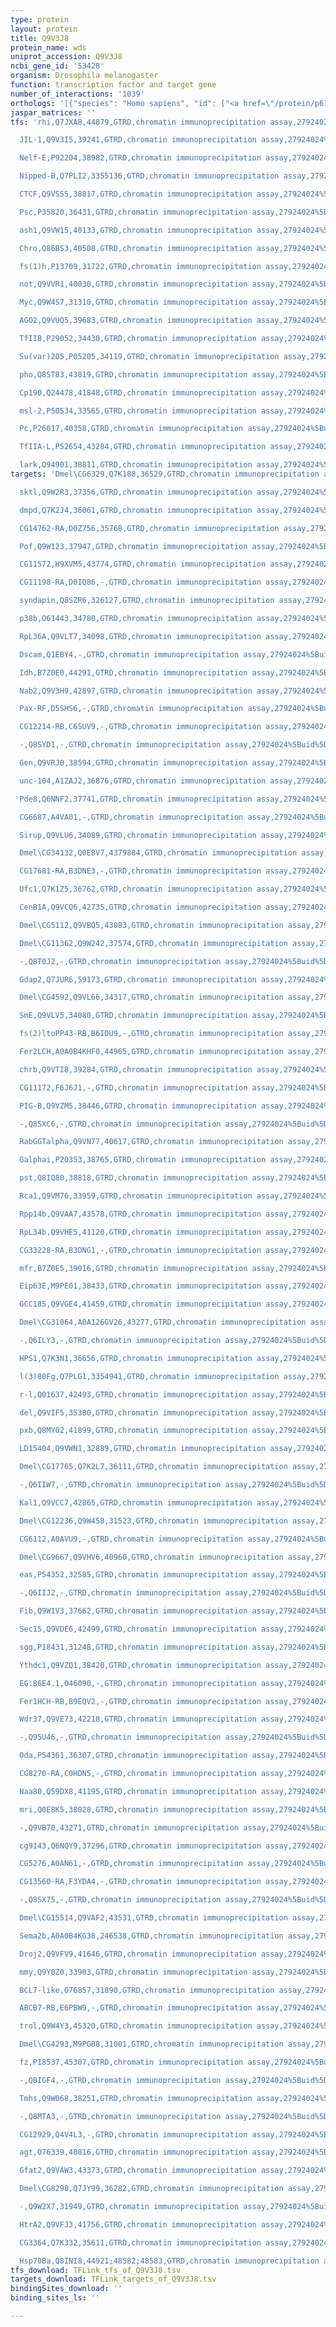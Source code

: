 ```yaml
---
type: protein
layout: protein
title: Q9V3J8
protein_name: wds
uniprot_accession: Q9V3J8
ncbi_gene_id: '53428'
organism: Drosophila melanogaster
function: transcription factor and target gene
number_of_interactions: '1039'
orthologs: '[{"species": "Homo sapiens", "id": ["<a href=\"/protein/p61964\">P61964</a>"]}, {"species": "Danio rerio", "id": ["<a href=\"/protein/q7ztx2\">Q7ZTX2</a>"]}, {"species": "Mus musculus", "id": ["<a href=\"/protein/p61965\">P61965</a>"]}, {"species": "Rattus norvegicus", "id": ["Q498M4"]}, {"species": "Caenorhabditis elegans", "id": ["<a href=\"/protein/q17963\">Q17963</a>"]}, {"species": "Saccharomyces cerevisiae", "id": ["<a href=\"/protein/p38123\">P38123</a>"]}]'
jaspar_matrices: ''
tfs: 'rhi,Q7JXA8,44879,GTRD,chromatin immunoprecipitation assay,27924024%5Buid%5D,No

  JIL-1,Q9V3I5,39241,GTRD,chromatin immunoprecipitation assay,27924024%5Buid%5D,No

  Nelf-E,P92204,38982,GTRD,chromatin immunoprecipitation assay,27924024%5Buid%5D,No

  Nipped-B,Q7PLI2,3355136,GTRD,chromatin immunoprecipitation assay,27924024%5Buid%5D,No

  CTCF,Q9VS55,38817,GTRD,chromatin immunoprecipitation assay,27924024%5Buid%5D,No

  Psc,P35820,36431,GTRD,chromatin immunoprecipitation assay,27924024%5Buid%5D,No

  ash1,Q9VW15,40133,GTRD,chromatin immunoprecipitation assay,27924024%5Buid%5D,No

  Chro,Q86BS3,40508,GTRD,chromatin immunoprecipitation assay,27924024%5Buid%5D,No

  fs(1)h,P13709,31722,GTRD,chromatin immunoprecipitation assay,27924024%5Buid%5D,No

  not,Q9VVR1,40030,GTRD,chromatin immunoprecipitation assay,27924024%5Buid%5D,No

  Myc,Q9W4S7,31310,GTRD,chromatin immunoprecipitation assay,27924024%5Buid%5D,No

  AGO2,Q9VUQ5,39683,GTRD,chromatin immunoprecipitation assay,27924024%5Buid%5D,No

  TfIIB,P29052,34430,GTRD,chromatin immunoprecipitation assay,27924024%5Buid%5D,No

  Su(var)205,P05205,34119,GTRD,chromatin immunoprecipitation assay,27924024%5Buid%5D,No

  pho,Q8ST83,43819,GTRD,chromatin immunoprecipitation assay,27924024%5Buid%5D,No

  Cp190,Q24478,41848,GTRD,chromatin immunoprecipitation assay,27924024%5Buid%5D,No

  msl-2,P50534,33565,GTRD,chromatin immunoprecipitation assay,27924024%5Buid%5D,No

  Pc,P26017,40358,GTRD,chromatin immunoprecipitation assay,27924024%5Buid%5D,No

  TfIIA-L,P52654,43284,GTRD,chromatin immunoprecipitation assay,27924024%5Buid%5D,No

  lark,Q94901,38811,GTRD,chromatin immunoprecipitation assay,27924024%5Buid%5D,No'
targets: 'Dmel\CG6329,Q7K188,36529,GTRD,chromatin immunoprecipitation assay,27924024%5Buid%5D,No

  sktl,Q9W2R3,37356,GTRD,chromatin immunoprecipitation assay,27924024%5Buid%5D,No

  dmpd,Q7K2J4,36061,GTRD,chromatin immunoprecipitation assay,27924024%5Buid%5D,No

  CG14762-RA,D0Z756,35768,GTRD,chromatin immunoprecipitation assay,27924024%5Buid%5D,No

  Pof,Q9W123,37947,GTRD,chromatin immunoprecipitation assay,27924024%5Buid%5D,No

  CG11572,H9XVM5,43774,GTRD,chromatin immunoprecipitation assay,27924024%5Buid%5D,No

  CG11198-RA,D0IQ86,-,GTRD,chromatin immunoprecipitation assay,27924024%5Buid%5D,No

  syndapin,Q8SZR6,326127,GTRD,chromatin immunoprecipitation assay,27924024%5Buid%5D,No

  p38b,O61443,34780,GTRD,chromatin immunoprecipitation assay,27924024%5Buid%5D,No

  RpL36A,Q9VLT7,34098,GTRD,chromatin immunoprecipitation assay,27924024%5Buid%5D,No

  Dscam,Q1EBY4,-,GTRD,chromatin immunoprecipitation assay,27924024%5Buid%5D,No

  Idh,B7Z0E0,44291,GTRD,chromatin immunoprecipitation assay,27924024%5Buid%5D,No

  Nab2,Q9V3H9,42897,GTRD,chromatin immunoprecipitation assay,27924024%5Buid%5D,No

  Pax-RF,D5SHS6,-,GTRD,chromatin immunoprecipitation assay,27924024%5Buid%5D,No

  CG12214-RB,C6SUV9,-,GTRD,chromatin immunoprecipitation assay,27924024%5Buid%5D,No

  -,Q8SYD1,-,GTRD,chromatin immunoprecipitation assay,27924024%5Buid%5D,No

  Gen,Q9VRJ0,38594,GTRD,chromatin immunoprecipitation assay,27924024%5Buid%5D,No

  unc-104,A1ZAJ2,36876,GTRD,chromatin immunoprecipitation assay,27924024%5Buid%5D,No

  Pde8,Q6NNF2,37741,GTRD,chromatin immunoprecipitation assay,27924024%5Buid%5D,No

  CG6687,A4VA01,-,GTRD,chromatin immunoprecipitation assay,27924024%5Buid%5D,No

  Sirup,Q9VLU6,34089,GTRD,chromatin immunoprecipitation assay,27924024%5Buid%5D,No

  Dmel\CG34132,Q0E8V7,4379884,GTRD,chromatin immunoprecipitation assay,27924024%5Buid%5D,No

  CG17681-RA,B3DNE3,-,GTRD,chromatin immunoprecipitation assay,27924024%5Buid%5D,No

  Ufc1,Q7K1Z5,36762,GTRD,chromatin immunoprecipitation assay,27924024%5Buid%5D,No

  CenB1A,Q9VCQ6,42735,GTRD,chromatin immunoprecipitation assay,27924024%5Buid%5D,No

  Dmel\CG5112,Q9VBQ5,43083,GTRD,chromatin immunoprecipitation assay,27924024%5Buid%5D,No

  Dmel\CG11362,Q9W242,37574,GTRD,chromatin immunoprecipitation assay,27924024%5Buid%5D,No

  -,Q8T0J2,-,GTRD,chromatin immunoprecipitation assay,27924024%5Buid%5D,No

  Gdap2,Q7JUR6,59173,GTRD,chromatin immunoprecipitation assay,27924024%5Buid%5D,No

  Dmel\CG4592,Q9VL66,34317,GTRD,chromatin immunoprecipitation assay,27924024%5Buid%5D,No

  SmE,Q9VLV5,34080,GTRD,chromatin immunoprecipitation assay,27924024%5Buid%5D,No

  fs(2)ltoPP43-RB,B6IDU9,-,GTRD,chromatin immunoprecipitation assay,27924024%5Buid%5D,No

  Fer2LCH,A0A0B4KHF0,44965,GTRD,chromatin immunoprecipitation assay,27924024%5Buid%5D,No

  chrb,Q9VTI8,39284,GTRD,chromatin immunoprecipitation assay,27924024%5Buid%5D,No

  CG11172,F6J6J1,-,GTRD,chromatin immunoprecipitation assay,27924024%5Buid%5D,No

  PIG-B,Q9VZM5,38446,GTRD,chromatin immunoprecipitation assay,27924024%5Buid%5D,No

  -,Q8SXC6,-,GTRD,chromatin immunoprecipitation assay,27924024%5Buid%5D,No

  RabGGTalpha,Q9VN77,40617,GTRD,chromatin immunoprecipitation assay,27924024%5Buid%5D,No

  Galphai,P20353,38765,GTRD,chromatin immunoprecipitation assay,27924024%5Buid%5D,No

  pst,Q8IQ80,38818,GTRD,chromatin immunoprecipitation assay,27924024%5Buid%5D,No

  Rca1,Q9VM76,33959,GTRD,chromatin immunoprecipitation assay,27924024%5Buid%5D,No

  Rpp14b,Q9VAA7,43578,GTRD,chromatin immunoprecipitation assay,27924024%5Buid%5D,No

  RpL34b,Q9VHE5,41120,GTRD,chromatin immunoprecipitation assay,27924024%5Buid%5D,No

  CG33228-RA,B3DNG1,-,GTRD,chromatin immunoprecipitation assay,27924024%5Buid%5D,No

  mfr,B7Z0E5,39016,GTRD,chromatin immunoprecipitation assay,27924024%5Buid%5D,No

  Eip63E,M9PE01,38433,GTRD,chromatin immunoprecipitation assay,27924024%5Buid%5D,No

  GCC185,Q9VGE4,41459,GTRD,chromatin immunoprecipitation assay,27924024%5Buid%5D,No

  Dmel\CG31064,A0A126GV26,43277,GTRD,chromatin immunoprecipitation assay,27924024%5Buid%5D,No

  -,Q6ILY3,-,GTRD,chromatin immunoprecipitation assay,27924024%5Buid%5D,No

  HPS1,Q7K3N1,36656,GTRD,chromatin immunoprecipitation assay,27924024%5Buid%5D,No

  l(3)80Fg,Q7PLG1,3354941,GTRD,chromatin immunoprecipitation assay,27924024%5Buid%5D,No

  r-l,Q01637,42493,GTRD,chromatin immunoprecipitation assay,27924024%5Buid%5D,No

  del,Q9VIF5,35380,GTRD,chromatin immunoprecipitation assay,27924024%5Buid%5D,No

  pxb,Q8MY02,41899,GTRD,chromatin immunoprecipitation assay,27924024%5Buid%5D,No

  LD15404,Q9VWN1,32889,GTRD,chromatin immunoprecipitation assay,27924024%5Buid%5D,No

  Dmel\CG17765,Q7K2L7,36111,GTRD,chromatin immunoprecipitation assay,27924024%5Buid%5D,No

  -,Q6IIW7,-,GTRD,chromatin immunoprecipitation assay,27924024%5Buid%5D,No

  Kal1,Q9VCC7,42865,GTRD,chromatin immunoprecipitation assay,27924024%5Buid%5D,No

  Dmel\CG12236,Q9W458,31523,GTRD,chromatin immunoprecipitation assay,27924024%5Buid%5D,No

  CG6112,A0AVU9,-,GTRD,chromatin immunoprecipitation assay,27924024%5Buid%5D,No

  Dmel\CG9667,Q9VHV6,40960,GTRD,chromatin immunoprecipitation assay,27924024%5Buid%5D,No

  eas,P54352,32585,GTRD,chromatin immunoprecipitation assay,27924024%5Buid%5D,No

  -,Q6IIJ2,-,GTRD,chromatin immunoprecipitation assay,27924024%5Buid%5D,No

  Fib,Q9W1V3,37662,GTRD,chromatin immunoprecipitation assay,27924024%5Buid%5D,No

  Sec15,Q9VDE6,42499,GTRD,chromatin immunoprecipitation assay,27924024%5Buid%5D,No

  sgg,P18431,31248,GTRD,chromatin immunoprecipitation assay,27924024%5Buid%5D,No

  Ythdc1,Q9VZQ1,38420,GTRD,chromatin immunoprecipitation assay,27924024%5Buid%5D,No

  EG:86E4.1,O46090,-,GTRD,chromatin immunoprecipitation assay,27924024%5Buid%5D,No

  Fer1HCH-RB,B9EQV2,-,GTRD,chromatin immunoprecipitation assay,27924024%5Buid%5D,No

  Wdr37,Q9VE73,42218,GTRD,chromatin immunoprecipitation assay,27924024%5Buid%5D,No

  -,Q95U46,-,GTRD,chromatin immunoprecipitation assay,27924024%5Buid%5D,No

  Oda,P54361,36307,GTRD,chromatin immunoprecipitation assay,27924024%5Buid%5D,No

  CG8270-RA,C0HDN5,-,GTRD,chromatin immunoprecipitation assay,27924024%5Buid%5D,No

  Naa80,Q59DX8,41195,GTRD,chromatin immunoprecipitation assay,27924024%5Buid%5D,No

  mri,Q0E8K5,38028,GTRD,chromatin immunoprecipitation assay,27924024%5Buid%5D,No

  -,Q9VB70,43271,GTRD,chromatin immunoprecipitation assay,27924024%5Buid%5D,No

  cg9143,Q6NQY9,37296,GTRD,chromatin immunoprecipitation assay,27924024%5Buid%5D,No

  CG5276,A0AN61,-,GTRD,chromatin immunoprecipitation assay,27924024%5Buid%5D,No

  CG13560-RA,F3YDA4,-,GTRD,chromatin immunoprecipitation assay,27924024%5Buid%5D,No

  -,Q8SX75,-,GTRD,chromatin immunoprecipitation assay,27924024%5Buid%5D,No

  Dmel\CG15514,Q9VAF2,43531,GTRD,chromatin immunoprecipitation assay,27924024%5Buid%5D,No

  Sema2b,A0A0B4KG38,246538,GTRD,chromatin immunoprecipitation assay,27924024%5Buid%5D,No

  Droj2,Q9VFV9,41646,GTRD,chromatin immunoprecipitation assay,27924024%5Buid%5D,No

  mmy,Q9Y0Z0,33903,GTRD,chromatin immunoprecipitation assay,27924024%5Buid%5D,No

  BCL7-like,O76857,31890,GTRD,chromatin immunoprecipitation assay,27924024%5Buid%5D,No

  ABCB7-RB,E6PBW9,-,GTRD,chromatin immunoprecipitation assay,27924024%5Buid%5D,No

  trol,Q9W4Y3,45320,GTRD,chromatin immunoprecipitation assay,27924024%5Buid%5D,No

  Dmel\CG4293,M9PGB8,31001,GTRD,chromatin immunoprecipitation assay,27924024%5Buid%5D,No

  fz,P18537,45307,GTRD,chromatin immunoprecipitation assay,27924024%5Buid%5D,No

  -,Q8IGF4,-,GTRD,chromatin immunoprecipitation assay,27924024%5Buid%5D,No

  Tmhs,Q9W068,38251,GTRD,chromatin immunoprecipitation assay,27924024%5Buid%5D,No

  -,Q8MTA3,-,GTRD,chromatin immunoprecipitation assay,27924024%5Buid%5D,No

  CG12929,Q4V4L3,-,GTRD,chromatin immunoprecipitation assay,27924024%5Buid%5D,No

  agt,O76339,40816,GTRD,chromatin immunoprecipitation assay,27924024%5Buid%5D,No

  Gfat2,Q9VAW3,43373,GTRD,chromatin immunoprecipitation assay,27924024%5Buid%5D,No

  Dmel\CG8298,Q7JY99,36282,GTRD,chromatin immunoprecipitation assay,27924024%5Buid%5D,No

  -,Q9W2X7,31949,GTRD,chromatin immunoprecipitation assay,27924024%5Buid%5D,No

  HtrA2,Q9VFJ3,41756,GTRD,chromatin immunoprecipitation assay,27924024%5Buid%5D,No

  CG3364,Q7K332,35611,GTRD,chromatin immunoprecipitation assay,27924024%5Buid%5D,No

  Hsp70Ba,Q8INI8,44921;48582;48583,GTRD,chromatin immunoprecipitation assay,27924024%5Buid%5D,No'
tfs_download: TFLink_tfs_of_Q9V3J8.tsv
targets_download: TFLink_targets_of_Q9V3J8.tsv
bindingSites_download: ''
binding_sites_ls: ''

---
```

